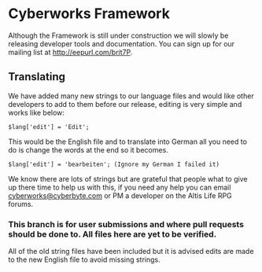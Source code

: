 # Cyberworks Framework
Although the Framework is still under construction we will slowly be releasing developer tools and documentation.
You can sign up for our mailing list at http://eepurl.com/brit7P.

## Translating
We have added many new strings to our language files and would like other developers to add to them before our release, editing is very simple and works like below:
    
    $lang['edit'] = 'Edit';
    
This would be the English file and to translate into German all you need to do is change the words at the end so it becomes.
    
    $lang['edit'] = 'bearbeiten'; (Ignore my German I failed it)
    
We know there are lots of strings but are grateful that people what to give up there time to help us with this, if you need any help you can email cyberworks@cyberbyte.com or PM a developer on the Altis Life RPG forums.
### This branch is for user submissions and where pull requests should be done to. All files here are yet to be verified.
All of the old string files have been included but it is advised edits are made to the new English file to avoid missing strings.